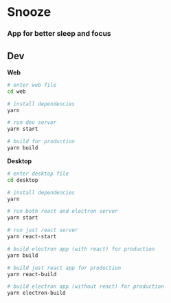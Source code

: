 # Snooze

### App for better sleep and focus

## Dev

**Web**

```zsh
# enter web file
cd web

# install dependencies
yarn

# run dev server
yarn start

# build for production
yarn build

```

**Desktop**

```zsh
# enter desktop file
cd desktop

# install dependencies
yarn

# run both react and electron server
yarn start

# run just react server
yarn react-start

# build electron app (with react) for production
yarn build

# build just react app for production
yarn react-build

# build electron app (without react) for production
yarn electron-build
```
